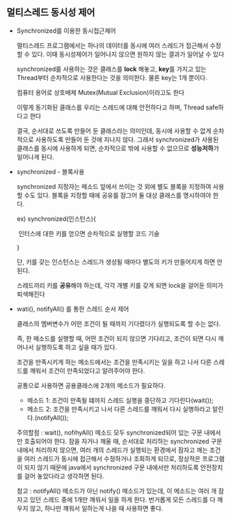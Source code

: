 ## 멀티스레드 동시성 제어

- Synchronized를 이용한 동시접근제어

  멀티스레드 프로그램에서는 하나의 데이터를 동시에 여러 스레드가 접근해서 수정할 수 있다. 이때 동시성제어가 일어나지 않으면 원하지 않는 결과가 일어날 수 있다

  synchronized를 사용하는 것은 클래스를 **lock** 해놓고, **key**를 가지고 있는 Thread부터 순차적으로 사용한다는 것을 의미한다. 물론 key는 1개 뿐이다.

  컴퓨터 용어로 상호배제 Mutex(Mutual Exclusion)이라고도 한다

  이렇게 동기화된 클래스를 우리는 스레드에 대해 안전하다고 하며, Thread safe하다고 한다

  결국, 순서대로 쓰도록 만들어 둔 클래스라는 의미인데, 동시에 사용할 수 없게 순차적으로 사용하도록 만들어 둔 것에 지나지 않다. 그래서 synchronized가 사용된 클래스를 동시에 사용하게 되면, 순차적으로 밖에 사용할 수 없으므로 **성능저하**가 일어나게 된다.

  

- synchronized - 블록사용

  synchronized 지정자는 메소드 앞에서 쓰이는 것 외에 별도 블록을 지정하여 사용할 수도 있다. 블록을 지정할 때에 공유를 잠그어 둘 대상 클래스를 명시하여야 한다.

  ex) synchronized(인스턴스){

  ​	인터스에 대한 키를 얻으면 순차적으로 실행할 코드 기술

  }

  단, 키를 갖는 인스턴스는 스레드가 생성될 때마다 별도의 키가 만들어지게 하면 안된다.

  스레드끼리 키를 **공유**해야 하는데, 각각 개별 키를 갖게 되면 lock을 걸어둔 의미가 퇴색해진다

  

- wati(), notifyAll() 를 통한 스레드 순서 제어

  클래스의 멤버변수가 어떤 조건이 될 때까지 기다렸다가 실행되도록 할 수는 없다.

  즉, 한 메소드를 실행할 때, 어떤 조건이 되지 않으면 기다리고, 조건이 되면 다시 깨어나서 실행하도록 하고 싶을 때가 있다.

  조건을 만족시키게 하는 메소드에서는 조건을 만족시키는 일을 하고 나서 다른 스레드를 깨워서 조건이 만족되었다고 알려주어야 한다.

  공통으로 사용하면 공용클래스에 2개의 메소드가 필요하다.

  - 메소드 1: 조건이 만족될 떄까지 스레드 실행을 중단하고 기다린다(wait());
  - 메소드 2: 조건을 만족시키고 나서 다른 스레드를 깨워서 다시 실행하라고 알린다.(notifyAll()); 

  주의할점 : wait(), nofihyAll() 메소드 모두 synchronized되어 있는 구문 내에서만 호출되어야 한다. 잠을 자거나 깨울 때, 순서대로 처리하는 synchronized 구문 내에서 처리하지 않으면, 여러 개의 스레드가 실행되는 환경에서 잠자고 깨는 조건을 여러 스레드가 동시에 접근해서 수정하거나 조회하게 되므로, 정상적은 프로그램이 되지 않기 때문에 java에서 synchronized 구문 내에서만 처리하도록 안전장치를 걸어 놓았다라고 생각하면 된다.

  참고 : notifyAll() 메소드가 아닌 notify() 메소드가 있는데, 이 메소드는 여러 개 잠자고 있던 스레드 중에 1개만 깨워서 일을 하게 한다.
  번거롭게 모든 스레드를 다 깨우지 않고, 하나만 꺠워서 일하는게 나을 때 사용하면 좋다.

